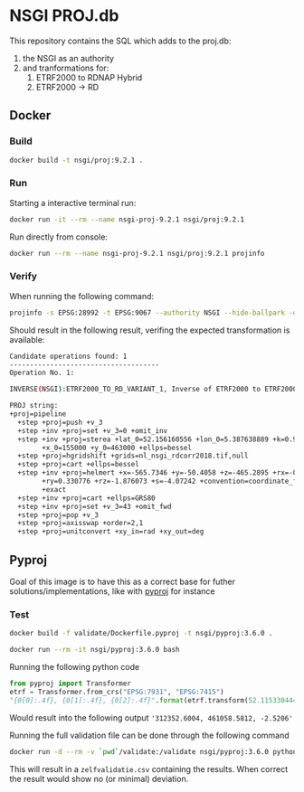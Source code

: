 # NSGI PROJ.db

This repository contains the SQL which adds to the proj.db:

1. the NSGI as an authority
1. and tranformations for:
    1. ETRF2000 to RDNAP Hybrid
    1. ETRF2000 -> RD

## Docker

### Build

```bash
docker build -t nsgi/proj:9.2.1 .
```

### Run

Starting a interactive terminal run:

```bash
docker run -it --rm --name nsgi-proj-9.2.1 nsgi/proj:9.2.1
```

Run directly from console:

```bash
docker run --rm --name nsgi-proj-9.2.1 nsgi/proj:9.2.1 projinfo
```

### Verify

When running the following command:

```bash
projinfo -s EPSG:28992 -t EPSG:9067 --authority NSGI --hide-ballpark -o PROJ
```

Should result in the following result, verifing the expected transformation is available:

```bash
Candidate operations found: 1
-------------------------------------
Operation No. 1:

INVERSE(NSGI):ETRF2000_TO_RD_VARIANT_1, Inverse of ETRF2000 to ETRF2000 RD variant 1, 0.001 m, Netherlands - onshore, including Waddenzee, Dutch Wadden Islands and 12-mile offshore coastal zone.

PROJ string:
+proj=pipeline
  +step +proj=push +v_3
  +step +inv +proj=set +v_3=0 +omit_inv
  +step +inv +proj=sterea +lat_0=52.156160556 +lon_0=5.387638889 +k=0.9999079
        +x_0=155000 +y_0=463000 +ellps=bessel
  +step +proj=hgridshift +grids=nl_nsgi_rdcorr2018.tif,null
  +step +proj=cart +ellps=bessel
  +step +inv +proj=helmert +x=-565.7346 +y=-50.4058 +z=-465.2895 +rx=-0.395023
        +ry=0.330776 +rz=-1.876073 +s=-4.07242 +convention=coordinate_frame
        +exact
  +step +inv +proj=cart +ellps=GRS80
  +step +inv +proj=set +v_3=43 +omit_fwd
  +step +proj=pop +v_3
  +step +proj=axisswap +order=2,1
  +step +proj=unitconvert +xy_in=rad +xy_out=deg
```

## Pyproj

Goal of this image is to have this as a correct base for futher
solutions/implementations, like with
[pyproj](https://pyproj4.github.io/pyproj/stable/index.html) for instance

### Test

```bash
docker build -f validate/Dockerfile.pyproj -t nsgi/pyproj:3.6.0 .

docker run --rm -it nsgi/pyproj:3.6.0 bash
```

Running the following python code

```python
from pyproj import Transformer
etrf = Transformer.from_crs("EPSG:7931", "EPSG:7415")
"{0[0]:.4f}, {0[1]:.4f}, {0[2]:.4f}".format(etrf.transform(52.115330444,7.684748554, 41.4160))
```

Would result into the following output `'312352.6004, 461058.5812, -2.5206'`

Running the full validation file can be done through the following command

```bash
docker run -d --rm -v `pwd`/validate:/validate nsgi/pyproj:3.6.0 python ./validate/validate.py
```

This will result in a `zelfvalidatie.csv` containing the results. When correct
the result would show no (or minimal) deviation.
